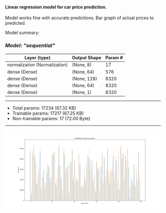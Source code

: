 #### Linear regression model for car price prediction.

Model works fine with accurate predictions.
Bar graph of actual prices to predicted.

Model summary:

### *Model: "sequential"*

| Layer (type)   | Output Shape  |      Param #     |
|---             |    ---        |        ---       |
| normalization (Normalization)  | (None, 8)  |  17 |
| dense (Dense)  | (None, 64)                 |  576|
| dense (Dense)  | (None, 128)              | 8320  |
| dense (Dense)  | (None, 64)               | 8320  |
| dense (Dense)  | (None, 1)                | 8320  |

________________________________________________________________
- Total params: 17234 (67.32 KB)
- Trainable params: 17217 (67.25 KB)
- Non-trainable params: 17 (72.00 Byte)
_________________________________________________________________


![graphic](Figure_1.png "Predicted vs Actual prices.")
